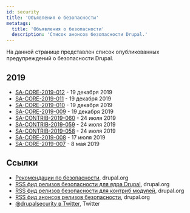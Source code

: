 ```yaml
---
id: security
title: 'Объявления о безопасности'
metatags:
  title: 'Объявления о безопасности'
  description: 'Список анонсов безопасности Drupal.'
---
```


На данной странице представлен список опубликованных предупреждений о безопасности Drupal.

## 2019

- [SA-CORE-2019-012](advisory/sa-core-2019-012.md) - 19 декабря 2019
- [SA-CORE-2019-011](advisory/sa-core-2019-011.md) - 19 декабря 2019
- [SA-CORE-2019-010](advisory/sa-core-2019-010.md) - 19 декабря 2019
- [SA-CORE-2019-009](advisory/sa-core-2019-009.md) - 19 декабря 2019
- [SA-CONTRIB-2019-060](advisory/sa-contrib-2019-060.md) - 24 июля 2019
- [SA-CONTRIB-2019-059](advisory/sa-contrib-2019-059.md) - 24 июля 2019
- [SA-CONTRIB-2019-058](advisory/sa-contrib-2019-058.md) - 24 июля 2019
- [SA-CORE-2019-008](advisory/sa-core-2019-008.md) - 17 июля 2019
- [SA-CORE-2019-007](advisory/sa-core-2019-007.md) - 8 мая 2019

## Ссылки

- [Рекомендации по безопасности](https://www.drupal.org/security), drupal.org
- [RSS фид релизов безопасности для ядра Drupal](http://drupal.org/security/rss.xml), drupal.org
- [RSS фид релизов безопасности для контриб модулей](http://drupal.org/security/contrib/rss.xml), drupal.org
- [RSS фид анонсов релизов безопасности](http://drupal.org/security/psa/rss.xml), drupal.org
- [@drupalsecurity в Twitter](https://twitter.com/drupalsecurity), Twitter
